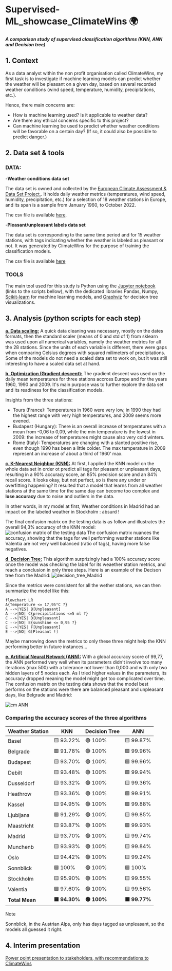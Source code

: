 # Supervised-ML_showcase_ClimateWins :earth_africa:
***A comparison study of supervised classification algorithms (KNN, ANN and Decision tree)***

## 1. Context
As a data analyst within the non profit organisation called ClimateWins, my first task is to investigate if machine learning models can predict whether the weather will be pleasant on a given day, based on several recorded weather conditions (wind speed, temperature, humidity, precipitations, etc.). 

Hence, there main concerns are:
- How is machine learning used? Is it applicable to weather data?
- Are there any ethical concerns specific to this project?
- Can machine learning be used to predict whether weather conditions will be favorable on a certain day? (If so, it could also be possible to predict danger.)

## 2. Data set & tools
### DATA:
-**Weather conditions data set**

The data set is owned and collected by the [European Climate Assessment & Data Set Project.](https://www.ecad.eu/). It holds daily weather metrics (temperatures, wind speed, humidity, precipitation, etc.) for a selection of 18 weather stations in Europe, and its span is a sample from January 1960, to October 2022.

The csv file is available [here](https://s3.amazonaws.com/coach-courses-us/public/courses/da-spec-ml/Scripts/A1/Dataset-weather-prediction-dataset-processed.csv).

-**Pleasant/unpleasant labels data set**

The data set is corresponding to the same time period and for 15 weather stations, with tags indicating whether the weather is labeled as pleasant or not. It was generated by ClimateWins for the purpose of training the classification models.

The csv file is available [here](https://s3.amazonaws.com/coach-courses-us/public/courses/da-spec-ml/Scripts/A1/Dataset-Answers-Weather_Prediction_Pleasant_Weather.csv)

### TOOLS

The main tool used for this study is Python using the [Jupyter notebook](https://jupyter.org/) (links to the scripts bellow), with the dedicated libraries Pandas, Numpy, [Scikit-learn](https://scikit-learn.org/stable/) for machine learning models, and [Graphviz](https://graphviz.org/) for decision tree visualizations.

## 3. Analysis (python scripts for each step)

[**a. Data scaling:**](Scripts/1_Data_scaling.ipynb) A quick data cleaning was necessary, mostly on the dates formats, then the standard scaler (means of 0 and std of 1) from sklearn was used upon all numerical variables, namely the weather metrics for all the 28 stations. Since the units of each variable is different, there were gaps when comparing Celsius degrees with squared milimeters of precipitations. Some of the models do not need a scaled data set to work on, but it was still interesting to have a scaled data set at hand.

[**b. Optimization (Gradient descent):**](Scripts/2_Gradient-Descent-for-Temperatures_light.ipynb) The gradient descent was used on the daily mean temperatures for three stations accross Europe and for the years 1960, 1990 and 2009. It's main purpose was to further explore the data set and its readiness for the classification models.

Insights from the three stations:
- Tours (France): Temperatures in 1960 were very low, in 1990 they had the highest range with very high temperatures, and 2009 seems more evened.
- Budapest (Hungary): There is an overall increase of temperatures with a mean from -0,06 to 0,09, while the min temperature is the lowest in 2009: the increase of temperatures might cause also very cold winters.
- Rome (Italy): Temperatures are changing with a slanted positive rise, even though 1990 has been a little colder. The max temperature in 2009 represent an increase of about a third of 1960’ max.

[**c. K-Nearest Neighbor (KNN):**](Scripts/3_KNN.ipynb) At first, I applied the KNN model on the whole data set in order ot predict all tags for pleasant or unpleasant days, resulting in a 90% accuracy score, an 85% precision score and an 84% recall score. It looks okay, but not perfect, so is there any under or overfitting happening? It resulted that a model that learns from all weather stations at the same time for the same day can become too complex and **lose accuracy** due to noise and outliers in the data.

In other words, in my model at first, Weather conditions in Madrid had an impact on the labeled weather in Stockholm : absurd !

The final confusion matrix on the testing data is as follow and illustrates the overall 94,3% accuracy of the KNN model:
![confusion matrix of the testing data](Visualizations/cm_KNN_testing.png)
The confusion matrix nuances the accuracy, showing that the tags for well performing weather stations like Valentia are not very well balanced (ratio of tags), having more false negatives.

[**d. Decision Tree:**](Scripts/4_Decision_Tree.ipynb) This algorithm surprizingly had a 100% accuracy score once the model was checking the label for its weaether station metrics, and reach a conclusion in only three steps. Here is an example of the Decison tree from the Madrid:
![decision_tree_Madrid](Visualizations/Decision_trees/tree_MADRID.png)

Since the metrics were consistent for all the wether stations, we can then summarize the model like this:
```mermaid
flowchart LR
A{Temperature <= 17,95°C ?}
A -->|YES| B[Unpleasant]
A -->|NO| C{precipitations <=5 ml ?}
C -->|YES| D[Unpleasant]
C -->|NO| E{sunshine <= 0,95 ?}
E -->|YES| F[Unpleasant]
E -->|NO| G[Pleasant !]
```
Maybe rnarrowing down the metrics to only these three might help the KNN performing better in future instances...

[**e. Artificial Neural Network (ANN):**](Scripts/5_ANN.ipynb) With a global accuracy score of 99,77, the ANN performed very well when its parameters didn't involve too many iterations (max 500) with a tolerance not lower than 0,000 and with only two hidden layers of 5 nodes each. As I tried higher values in the parameters, its accuracy dropped meaning the model might get too complicated over time.
The confusion matrix on the testing data shows that the model best performs on the stations were there are balanced pleasant and unpleasant days, like Belgrade and Madrid:

![cm ANN](Visualizations/cm_ANN_testing.png)

### Comparing the accuracy scores of the three algorithms
| Weather Station | KNN | Decision Tree | ANN |
|----------------|--------------|------------------------|--------------|
| Basel | 🟨 93.22% | 🟢 100% | 🟨 99.87% |
| Belgrade | 🟥 91.78% | 🟢 100% | 🟩 99.96% |
| Budapest | 🟨 93.70% | 🟢 100% | 🟩 99.96% |
| Debilt | 🟨 93.48% | 🟢 100% | 🟩 99.94% |
| Dusseldorf | 🟨 93.32% | 🟢 100% | 🟨 99.36% |
| Heathrow | 🟨 93.36% | 🟢 100% | 🟩 99.91% |
| Kassel | 🟨 94.95% | 🟢 100% | 🟩 99.88% |
| Ljubljana | 🟥 91.29% | 🟢 100% | 🟨 99.85% |
| Maastricht | 🟨 93.87% | 🟢 100% | 🟩 99.93% |
| Madrid | 🟨 93.70% | 🟢 100% | 🟨 99.74% |
| Munchenb | 🟨 93.93% | 🟢 100% | 🟨 99.84% |
| Oslo | 🟨 94.42% | 🟢 100% | 🟨 99.24% |
| Sonnblick | 🟩 100% | 🟢 100% | 🟩 100% |
| Stockholm | 🟨 95.90% | 🟢 100% | 🟨 99.55% |
| Valentia | 🟩 97.60% | 🟢 100% | 🟨 99.56% |
| **Total Mean** | **🟨 94.30%** | **🟢 100%** | **🟩 99.77%** |

> [!NOTE]
>Sonnblick, in the Austrian Alps, only has days tagged as unpleasant, so the models all guessed it right.


## 4. Interim presentation
[Power point presentation to stakeholders, with recommendations to ClimateWins](Interim_report/Findings_presentation.pdf)
